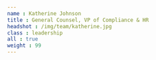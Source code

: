 ```yaml
---
name : Katherine Johnson
title : General Counsel, VP of Compliance & HR
headshot : /img/team/katherine.jpg
class : leadership
all : true
weight : 99
---
```


